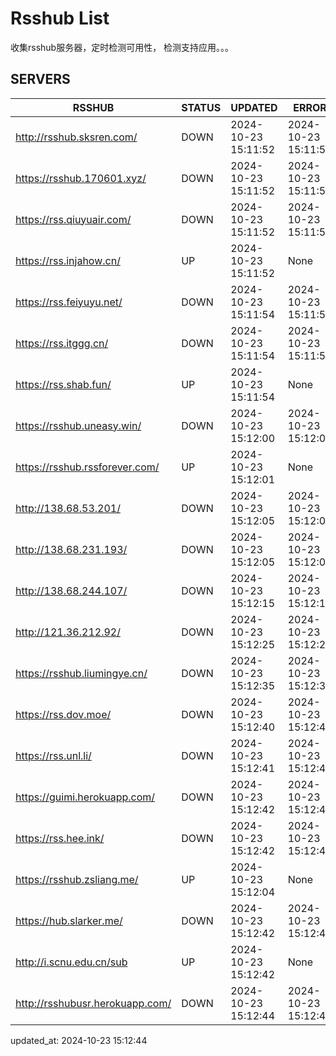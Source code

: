 # Rsshub List

收集rsshub服务器，定时检测可用性， 检测支持应用。。。


## SERVERS

|  RSSHUB   | STATUS  | UPDATED  | ERROR  | TWITTER |  
|  ----  | ----  | ----  | ----  | ---- |  
| http://rsshub.sksren.com/ | DOWN | 2024-10-23 15:11:52 | 2024-10-23 15:11:52 |  
| https://rsshub.170601.xyz/ | DOWN | 2024-10-23 15:11:52 | 2024-10-23 15:11:52 |  
| https://rss.qiuyuair.com/ | DOWN | 2024-10-23 15:11:52 | 2024-10-23 15:11:52 |  
| https://rss.injahow.cn/ | UP | 2024-10-23 15:11:52 | None ||  
| https://rss.feiyuyu.net/ | DOWN | 2024-10-23 15:11:54 | 2024-10-23 15:11:54 |  
| https://rss.itggg.cn/ | DOWN | 2024-10-23 15:11:54 | 2024-10-23 15:11:54 |  
| https://rss.shab.fun/ | UP | 2024-10-23 15:11:54 | None ||  
| https://rsshub.uneasy.win/ | DOWN | 2024-10-23 15:12:00 | 2024-10-23 15:12:00 |  
| https://rsshub.rssforever.com/ | UP | 2024-10-23 15:12:01 | None ||  
| http://138.68.53.201/ | DOWN | 2024-10-23 15:12:05 | 2024-10-23 15:12:05 |  
| http://138.68.231.193/ | DOWN | 2024-10-23 15:12:05 | 2024-10-23 15:12:05 |  
| http://138.68.244.107/ | DOWN | 2024-10-23 15:12:15 | 2024-10-23 15:12:15 |  
| http://121.36.212.92/ | DOWN | 2024-10-23 15:12:25 | 2024-10-23 15:12:25 |  
| https://rsshub.liumingye.cn/ | DOWN | 2024-10-23 15:12:35 | 2024-10-23 15:12:35 |  
| https://rss.dov.moe/ | DOWN | 2024-10-23 15:12:40 | 2024-10-23 15:12:40 |  
| https://rss.unl.li/ | DOWN | 2024-10-23 15:12:41 | 2024-10-23 15:12:41 |  
| https://guimi.herokuapp.com/ | DOWN | 2024-10-23 15:12:42 | 2024-10-23 15:12:42 |  
| https://rss.hee.ink/ | DOWN | 2024-10-23 15:12:42 | 2024-10-23 15:12:42 |  
| https://rsshub.zsliang.me/ | UP | 2024-10-23 15:12:04 | None |OK|  
| https://hub.slarker.me/ | DOWN | 2024-10-23 15:12:42 | 2024-10-23 15:12:42 |  
| http://i.scnu.edu.cn/sub | UP | 2024-10-23 15:12:42 | None ||  
| http://rsshubusr.herokuapp.com/ | DOWN | 2024-10-23 15:12:44 | 2024-10-23 15:12:44 |  
  

updated_at: 2024-10-23 15:12:44  
